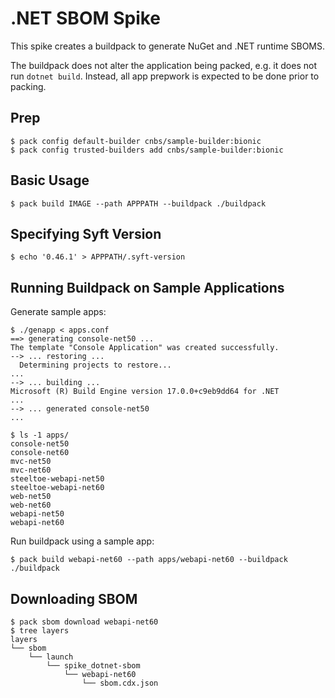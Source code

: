 # .NET SBOM Spike

This spike creates a buildpack to generate NuGet and .NET runtime SBOMS.

The buildpack does not alter the application being packed, e.g. it does not run `dotnet build`.
Instead, all app prepwork is expected to be done prior to packing.

## Prep

```
$ pack config default-builder cnbs/sample-builder:bionic
$ pack config trusted-builders add cnbs/sample-builder:bionic
```

## Basic Usage

```
$ pack build IMAGE --path APPPATH --buildpack ./buildpack
```

## Specifying Syft Version

```
$ echo '0.46.1' > APPPATH/.syft-version
```

## Running Buildpack on Sample Applications

Generate sample apps:
```
$ ./genapp < apps.conf
==> generating console-net50 ...
The template "Console Application" was created successfully.
--> ... restoring ...
  Determining projects to restore...
...
--> ... building ...
Microsoft (R) Build Engine version 17.0.0+c9eb9dd64 for .NET
...
--> ... generated console-net50
...

$ ls -1 apps/
console-net50
console-net60
mvc-net50
mvc-net60
steeltoe-webapi-net50
steeltoe-webapi-net60
web-net50
web-net60
webapi-net50
webapi-net60
```

Run buildpack using a sample app:
```
$ pack build webapi-net60 --path apps/webapi-net60 --buildpack ./buildpack
```

## Downloading SBOM

```
$ pack sbom download webapi-net60
$ tree layers
layers
└── sbom
    └── launch
        └── spike_dotnet-sbom
            └── webapi-net60
                └── sbom.cdx.json
```
